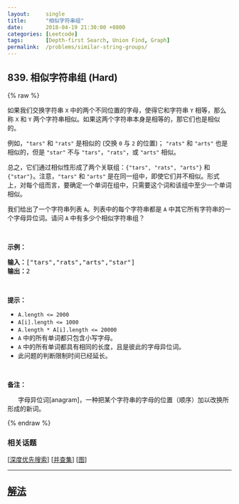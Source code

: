 ```yaml
---
layout:     single
title:      "相似字符串组"
date:       2018-04-19 21:30:00 +0800
categories: [Leetcode]
tags:       [Depth-first Search, Union Find, Graph]
permalink:  /problems/similar-string-groups/
---
```


## 839. 相似字符串组 (Hard)

{% raw %}

<p>如果我们交换字符串&nbsp;<code>X</code> 中的两个不同位置的字母，使得它和字符串&nbsp;<code>Y</code> 相等，那么称 <code>X</code> 和 <code>Y</code> 两个字符串相似。如果这两个字符串本身是相等的，那它们也是相似的。</p>

<p>例如，<code>&quot;tars&quot;</code> 和 <code>&quot;rats&quot;</code> 是相似的 (交换 <code>0</code> 与 <code>2</code> 的位置)；&nbsp;<code>&quot;rats&quot;</code> 和 <code>&quot;arts&quot;</code> 也是相似的，但是 <code>&quot;star&quot;</code> 不与 <code>&quot;tars&quot;</code>，<code>&quot;rats&quot;</code>，或 <code>&quot;arts&quot;</code> 相似。</p>

<p>总之，它们通过相似性形成了两个关联组：<code>{&quot;tars&quot;, &quot;rats&quot;, &quot;arts&quot;}</code> 和 <code>{&quot;star&quot;}</code>。注意，<code>&quot;tars&quot;</code> 和 <code>&quot;arts&quot;</code> 是在同一组中，即使它们并不相似。形式上，对每个组而言，要确定一个单词在组中，只需要这个词和该组中至少一个单词相似。</p>

<p>我们给出了一个字符串列表 <code>A</code>。列表中的每个字符串都是 <code>A</code> 中其它所有字符串的一个字母异位词。请问 <code>A</code> 中有多少个相似字符串组？</p>

<p>&nbsp;</p>

<p><strong>示例：</strong></p>

<pre><strong>输入：</strong>[&quot;tars&quot;,&quot;rats&quot;,&quot;arts&quot;,&quot;star&quot;]
<strong>输出：</strong>2</pre>

<p>&nbsp;</p>

<p><strong>提示：</strong></p>

<ul>
	<li><code>A.length &lt;= 2000</code></li>
	<li><code>A[i].length &lt;= 1000</code></li>
	<li><code>A.length * A[i].length &lt;= 20000</code></li>
	<li><code>A</code> 中的所有单词都只包含小写字母。</li>
	<li><code>A</code> 中的所有单词都具有相同的长度，且是彼此的字母异位词。</li>
	<li>此问题的判断限制时间已经延长。</li>
</ul>

<p>&nbsp;</p>

<p><strong>备注：</strong></p>

<p>&nbsp;&nbsp;&nbsp;&nbsp;&nbsp; 字母异位词[anagram]，一种把某个字符串的字母的位置（顺序）加以改换所形成的新词。</p>

{% endraw %}

### 相关话题
  [[深度优先搜索](https://github.com/openset/leetcode/tree/master/tag/depth-first-search/README.md)]
  [[并查集](https://github.com/openset/leetcode/tree/master/tag/union-find/README.md)]
  [[图](https://github.com/openset/leetcode/tree/master/tag/graph/README.md)]

---

## [解法](https://github.com/openset/leetcode/tree/master/problems/similar-string-groups)
